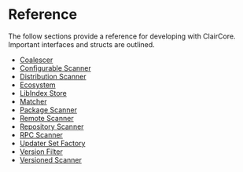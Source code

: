 # Reference

The follow sections provide a reference for developing with ClairCore. 
Important interfaces and structs are outlined.
- [Coalescer](./reference/coalescer.md)
- [Configurable Scanner](./reference/configurable_scanner.md)
- [Distribution Scanner](./reference/distribution_scanner.md)
- [Ecosystem](./reference/ecosystem.md)
- [LibIndex Store](./reference/libindex_store.md)
- [Matcher](./reference/matcher.md)
- [Package Scanner](./reference/package_scanner.md)
- [Remote Scanner](./reference/remote_matcher.md)
- [Repository Scanner](./reference/repository_scanner.md)
- [RPC Scanner](./reference/rpcscanner.md)
- [Updater Set Factory](./reference/updatersetfactory.md)
- [Version Filter](./reference/version_filter.md)
- [Versioned Scanner](./reference/versioned_scanner.md)
